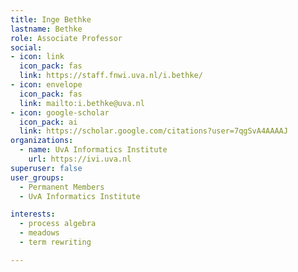 ```yaml
---
title: Inge Bethke
lastname: Bethke
role: Associate Professor
social:
- icon: link
  icon_pack: fas
  link: https://staff.fnwi.uva.nl/i.bethke/
- icon: envelope
  icon_pack: fas
  link: mailto:i.bethke@uva.nl
- icon: google-scholar
  icon_pack: ai
  link: https://scholar.google.com/citations?user=7qgSvA4AAAAJ
organizations:
  - name: UvA Informatics Institute
    url: https://ivi.uva.nl
superuser: false
user_groups:
  - Permanent Members
  - UvA Informatics Institute

interests:
  - process algebra
  - meadows
  - term rewriting

---
```


